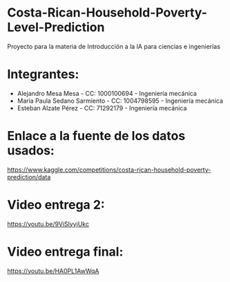 # Costa-Rican-Household-Poverty-Level-Prediction
Proyecto para la materia de Introducción a la IA para ciencias e ingenierías

# Integrantes:
 - Alejandro Mesa Mesa - CC: 1000100694 - Ingeniería mecánica 
 - Maria Paula Sedano Sarmiento - CC: 1004798595 - Ingeniería mecánica 
 - Esteban Alzate Pérez - CC: 71292179 - Ingeniería mecánica 

# Enlace a la fuente de los datos usados:
https://www.kaggle.com/competitions/costa-rican-household-poverty-prediction/data

# Video entrega 2:
https://youtu.be/9ViSlyyjUkc

# Video entrega final:
https://youtu.be/HA0PL1AwWqA
